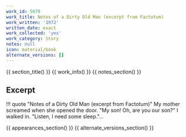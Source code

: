 ```yaml
---
work_id: 5679
work_title: Notes of a Dirty Old Man (excerpt from Factotum)
work_written: '1972'
written_date: exact
work_collected: 'yes'
work_category: Story
notes: null
icon: material/book
alternate_versions: []
---
```


{{ section_title() }}
{{ work_info() }}
{{ notes_section() }}
## Excerpt
!!! quote "Notes of a Dirty Old Man (excerpt from Factotum)"
    My mother screamed when she opened the door.
    "My son! Oh, are you our son?"
    I walked in.
    "Listen, I need some sleep."...

{{ appearances_section() }}
{{ alternate_versions_section() }}